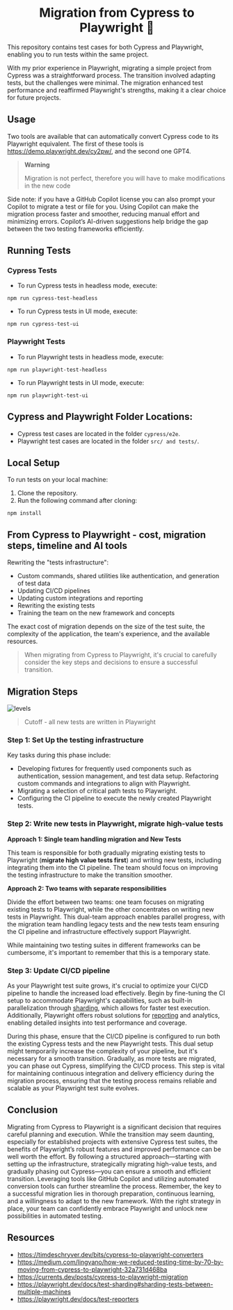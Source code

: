 <h1 align="center">Migration from Cypress to Playwright 👋</h1>

This repository contains test cases for both Cypress and Playwright, enabling you to run tests within the same project.

With my prior experience in Playwright, migrating a simple project from Cypress was a straightforward process. The transition involved adapting tests, but the challenges were minimal. The migration enhanced test performance and reaffirmed Playwright's strengths, making it a clear choice for future projects.


## Usage

Two tools are available that can automatically convert Cypress code to its Playwright equivalent.
The first of these tools is https://demo.playwright.dev/cy2pw/, and the second one GPT4.

> **Warning**
> 
> Migration is not perfect, therefore you will have to make modifications in the new code

Side note: if you have a GitHub Copilot license you can also prompt your Copilot to migrate a test or file for you. 
Using Copilot can make the migration process faster and smoother, reducing manual effort and minimizing errors. Copilot’s AI-driven suggestions help bridge the gap between the two testing frameworks efficiently.

## Running Tests

### Cypress Tests

- To run Cypress tests in headless mode, execute: 
```
npm run cypress-test-headless
```

- To run Cypress tests in UI mode, execute:
```
npm run cypress-test-ui
```

### Playwright Tests

- To run Playwright tests in headless mode, execute:
```
npm run playwright-test-headless
```

- To run Playwright tests in UI mode, execute:
```
npm run playwright-test-ui
```

## Cypress and Playwright Folder Locations:

- Cypress test cases are located in the folder `cypress/e2e`.
- Playwright test cases are located in the folder `src/ and tests/`.

## Local Setup

To run tests on your local machine:

1. Clone the repository.
2. Run the following command after cloning:
```
npm install
```

## From Cypress to Playwright - cost, migration steps, timeline and AI tools 


Rewriting the "tests infrastructure": 
- Custom commands, shared utilities like authentication, and generation of test data
- Updating CI/CD pipelines
- Updating custom integrations and reporting
- Rewriting the existing tests
- Training the team on the new framework and concepts

The exact cost of migration depends on the size of the test suite, the complexity of the application, the team's experience, and the available resources.

> When migrating from Cypress to Playwright, it's crucial to carefully consider the key steps and decisions to ensure a successful transition.

## Migration Steps 
![levels](https://github.com/user-attachments/assets/4cf0aa18-df0d-42dd-aa1e-89b3996a8cd4)

> Cutoff - all new tests are written in Playwright

### Step 1: Set Up the testing infrastructure

Key tasks during this phase include:

- Developing fixtures for frequently used components such as authentication, session management, and test data setup.
Refactoring custom commands and integrations to align with Playwright.
- Migrating a selection of critical path tests to Playwright.
- Configuring the CI pipeline to execute the newly created Playwright tests.

### Step 2: Write new tests in Playwright, migrate high-value tests

**Approach 1: Single team handling migration and New Tests**

 This team is responsible for both gradually migrating existing tests to Playwright (**migrate high value tests first**) and writing new tests, including integrating them into the CI pipeline. The team should focus on improving the testing infrastructure to make the transition smoother.

**Approach 2: Two teams with separate responsibilities**

Divide the effort between two teams: one team focuses on migrating existing tests to Playwright, while the other concentrates on writing new tests in Playwright. This dual-team approach enables parallel progress, with the migration team handling legacy tests and the new tests team ensuring the CI pipeline and infrastructure effectively support Playwright.

While maintaining two testing suites in different frameworks can be cumbersome, it's important to remember that this is a temporary state.

### Step 3: Update CI/CD pipeline

As your Playwright test suite grows, it's crucial to optimize your CI/CD pipeline to handle the increased load effectively. Begin by fine-tuning the CI setup to accommodate Playwright's capabilities, such as built-in parallelization through [sharding](https://playwright.dev/docs/test-sharding#sharding-tests-between-multiple-machines), which allows for faster test execution. Additionally, Playwright offers robust solutions for [reporting](https://playwright.dev/docs/test-reporters) and analytics, enabling detailed insights into test performance and coverage.

 During this phase, ensure that the CI/CD pipeline is configured to run both the existing Cypress tests and the new Playwright tests. This dual setup might temporarily increase the complexity of your pipeline, but it's necessary for a smooth transition. Gradually, as more tests are migrated, you can phase out Cypress, simplifying the CI/CD process. This step is vital for maintaining continuous integration and delivery efficiency during the migration process, ensuring that the testing process remains reliable and scalable as your Playwright test suite evolves.

## Conclusion
Migrating from Cypress to Playwright is a significant decision that requires careful planning and execution. While the transition may seem daunting, especially for established projects with extensive Cypress test suites, the benefits of Playwright’s robust features and improved performance can be well worth the effort. By following a structured approach—starting with setting up the infrastructure, strategically migrating high-value tests, and gradually phasing out Cypress—you can ensure a smooth and efficient transition. Leveraging tools like GitHub Copilot and utilizing automated conversion tools can further streamline the process. Remember, the key to a successful migration lies in thorough preparation, continuous learning, and a willingness to adapt to the new framework. With the right strategy in place, your team can confidently embrace Playwright and unlock new possibilities in automated testing.

## Resources
- https://timdeschryver.dev/bits/cypress-to-playwright-converters
- https://medium.com/lingvano/how-we-reduced-testing-time-by-70-by-moving-from-cypress-to-playwright-32a731d468ba
- https://currents.dev/posts/cypress-to-playwright-migration
- https://playwright.dev/docs/test-sharding#sharding-tests-between-multiple-machines
- https://playwright.dev/docs/test-reporters
